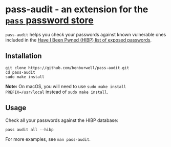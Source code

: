 # pass-audit - an extension for the [`pass` password store](https://www.passwordstore.org/)

`pass-audit` helps you check your passwords against known vulnerable ones
included in the [Have I Been Pwned (HIBP) list of exposed
passwords](https://haveibeenpwned.com/Passwords).

## Installation

```
git clone https://github.com/benburwell/pass-audit.git
cd pass-audit
sudo make install
```

**Note:** On macOS, you will need to use `sudo make install PREFIX=/usr/local`
instead of `sudo make install`.

## Usage

Check all your passwords against the HIBP database:

```
pass audit all --hibp
```

For more examples, see `man pass-audit`.

